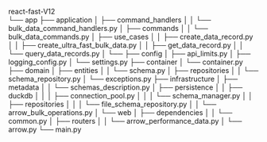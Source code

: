react-fast-V12\
└── app
    ├── application
    │   ├── command_handlers
    │   │   └── bulk_data_command_handlers.py
    │   ├── commands
    │   │   └── bulk_data_commands.py
    │   ├── use_cases
    │   │   ├── create_data_record.py
    │   │   ├── create_ultra_fast_bulk_data.py
    │   │   ├── get_data_record.py
    │   │   └── query_data_records.py
    │   └── 
    ├── config
    │   ├── api_limits.py
    │   ├── logging_config.py
    │   └── settings.py
    ├── container
    │   └── container.py
    ├── domain
    │   ├── entities
    │   │   └── schema.py
    │   ├── repositories
    │   │   └── schema_repository.py 
    │   └── exceptions.py
    ├── infrastructure
    │   ├── metadata
    │   │   └── schemas_description.py
    │   ├── persistence
    │   │   ├── duckdb 
    │   │   │   ├── connection_pool.py
    │   │   │   └── schema_manager.py
    │   │   ├── repositories
    │   │   │   └── file_schema_repository.py
    │   │   └── arrow_bulk_operations.py
    │   └── web
    │       ├── dependencies 
    │       │   └── common.py
    │       ├── routers 
    │       │   └── arrow_performance_data.py
    │       └── arrow.py
    └── main.py